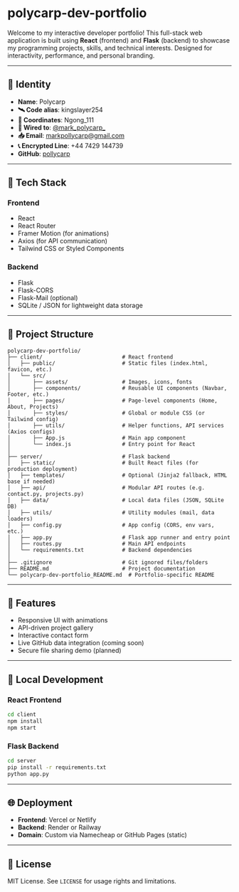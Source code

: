 # polycarp-dev-portfolio

Welcome to my interactive developer portfolio! This full-stack web application is built using **React** (frontend) and **Flask** (backend) to showcase my programming projects, skills, and technical interests. Designed for interactivity, performance, and personal branding.

---

## 🧠 Identity

- **Name**: Polycarp  
- **🛰️ Code alias**: kingslayer254  
- **📡 Coordinates**: Ngong_111  
- **🔌 Wired to**: [@mark_polycarp_](https://twitter.com/mark_polycarp_)  
- **📥 Email**: markpollycarp@gmail.com  
- **📞 Encrypted Line**: +44 7429 144739  
- **GitHub**: [pollycarp](https://github.com/pollycarp)

---

## 🚀 Tech Stack

### Frontend
- React
- React Router
- Framer Motion (for animations)
- Axios (for API communication)
- Tailwind CSS or Styled Components

### Backend
- Flask
- Flask-CORS
- Flask-Mail (optional)
- SQLite / JSON for lightweight data storage

---

## 📁 Project Structure

```
polycarp-dev-portfolio/
├── client/                         # React frontend
│   ├── public/                     # Static files (index.html, favicon, etc.)
│   └── src/
│       ├── assets/                 # Images, icons, fonts
│       ├── components/             # Reusable UI components (Navbar, Footer, etc.)
│       ├── pages/                  # Page-level components (Home, About, Projects)
│       ├── styles/                 # Global or module CSS (or Tailwind config)
│       ├── utils/                  # Helper functions, API services (Axios configs)
│       ├── App.js                  # Main app component
│       └── index.js                # Entry point for React
│
├── server/                         # Flask backend
│   ├── static/                     # Built React files (for production deployment)
│   ├── templates/                  # Optional (Jinja2 fallback, HTML base if needed)
│   ├── api/                        # Modular API routes (e.g. contact.py, projects.py)
│   ├── data/                       # Local data files (JSON, SQLite DB)
│   ├── utils/                      # Utility modules (mail, data loaders)
│   ├── config.py                   # App config (CORS, env vars, etc.)
│   ├── app.py                      # Flask app runner and entry point
│   ├── routes.py                   # Main API endpoints
│   └── requirements.txt            # Backend dependencies
│
├── .gitignore                      # Git ignored files/folders
├── README.md                       # Project documentation
└── polycarp-dev-portfolio_README.md  # Portfolio-specific README
```

---

## 💼 Features

- Responsive UI with animations
- API-driven project gallery
- Interactive contact form
- Live GitHub data integration (coming soon)
- Secure file sharing demo (planned)

---

## 🔧 Local Development

### React Frontend
```bash
cd client
npm install
npm start
```

### Flask Backend
```bash
cd server
pip install -r requirements.txt
python app.py
```

---

## 🌐 Deployment

- **Frontend**: Vercel or Netlify
- **Backend**: Render or Railway
- **Domain**: Custom via Namecheap or GitHub Pages (static)

---

## 📃 License

MIT License. See `LICENSE` for usage rights and limitations.
